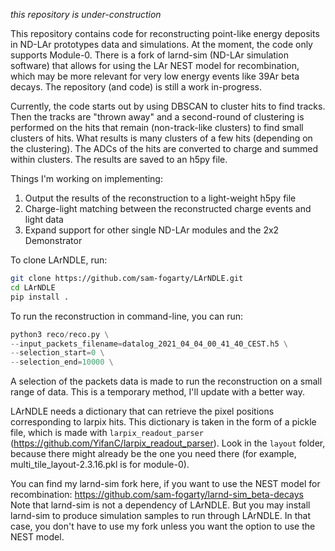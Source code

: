 *this repository is under-construction*

This repository contains code for reconstructing point-like energy deposits in ND-LAr prototypes data and simulations. At the moment, the code only supports Module-0. There is a fork of larnd-sim (ND-LAr simulation software) that allows for using the LAr NEST model for recombination, which may be more relevant for very low energy events like 39Ar beta decays. The repository (and code) is still a work in-progress.

Currently, the code starts out by using DBSCAN to cluster hits to find tracks. Then the tracks are "thrown away" and a second-round of clustering is performed on the hits that remain (non-track-like clusters) to find small clusters of hits. What results is many clusters of a few hits (depending on the clustering). The ADCs of the hits are converted to charge and summed within clusters. The results are saved to an h5py file.

Things I'm working on implementing:
1. Output the results of the reconstruction to a light-weight h5py file
2. Charge-light matching between the reconstructed charge events and light data
3. Expand support for other single ND-LAr modules and the 2x2 Demonstrator

To clone LArNDLE, run:
```bash
git clone https://github.com/sam-fogarty/LArNDLE.git
cd LArNDLE
pip install .
```

To run the reconstruction in command-line, you can run:

```python
python3 reco/reco.py \
--input_packets_filename=datalog_2021_04_04_00_41_40_CEST.h5 \
--selection_start=0 \
--selection_end=10000 \
```

A selection of the packets data is made to run the reconstruction on a small range of data. This is a temporary method, I'll update with a better way.

LArNDLE needs a dictionary that can retrieve the pixel positions corresponding to larpix hits. This dictionary is taken in the form of a pickle file, which is made with `larpix_readout_parser` (https://github.com/YifanC/larpix_readout_parser). Look in the `layout` folder, because there might already be the one you need there (for example, multi_tile_layout-2.3.16.pkl is for module-0).

You can find my larnd-sim fork here, if you want to use the NEST model for recombination:
https://github.com/sam-fogarty/larnd-sim_beta-decays
Note that larnd-sim is not a dependency of LArNDLE. But you may install larnd-sim to produce simulation samples to run through LArNDLE. In that case, you don't have to use my fork unless you want the option to use the NEST model.
